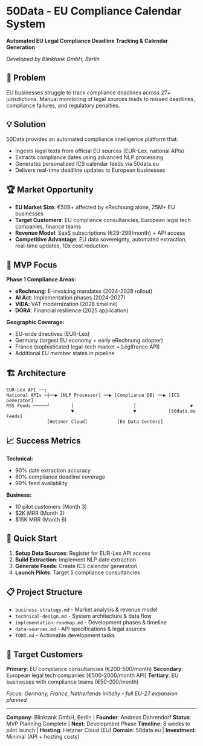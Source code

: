 # 50Data - EU Compliance Calendar System

**Automated EU Legal Compliance Deadline Tracking & Calendar Generation**

*Developed by Blinktank GmbH, Berlin*

## 🎯 Problem

EU businesses struggle to track compliance deadlines across 27+ jurisdictions. Manual monitoring of legal sources leads to missed deadlines, compliance failures, and regulatory penalties.

## 💡 Solution

50Data provides an automated compliance intelligence platform that:
- Ingests legal texts from official EU sources (EUR-Lex, national APIs)
- Extracts compliance dates using advanced NLP processing
- Generates personalized ICS calendar feeds via 50data.eu
- Delivers real-time deadline updates to European businesses

## 🏆 Market Opportunity

- **EU Market Size**: €50B+ affected by eRechnung alone, 25M+ EU businesses
- **Target Customers**: EU compliance consultancies, European legal tech companies, finance teams
- **Revenue Model**: SaaS subscriptions (€29-299/month) + API access
- **Competitive Advantage**: EU data sovereignty, automated extraction, real-time updates, 10x cost reduction

## 🚀 MVP Focus

**Phase 1 Compliance Areas:**
- **eRechnung**: E-invoicing mandates (2024-2028 rollout)
- **AI Act**: Implementation phases (2024-2027)
- **ViDA**: VAT modernization (2028 timeline)
- **DORA**: Financial resilience (2025 application)

**Geographic Coverage:**
- EU-wide directives (EUR-Lex)
- Germany (largest EU economy + early eRechnung adopter)
- France (sophisticated legal-tech market + Légifrance API)
- Additional EU member states in pipeline

## 🏗️ Architecture

```
EUR-Lex API ──┐
National APIs ─┼──▶ [NLP Processor] ──▶ [Compliance DB] ──▶ [ICS Generator]
RSS Feeds ─────┘        │                      │                    ▼
                        ▼                      ▼            [50data.eu Feeds]
               [Hetzner Cloud]           [EU Data Centers]
```

## 📈 Success Metrics

**Technical:**
- 90% date extraction accuracy
- 80% compliance deadline coverage
- 99% feed availability

**Business:**
- 10 pilot customers (Month 3)
- $2K MRR (Month 3)
- $15K MRR (Month 6)

## 🚦 Quick Start

1. **Setup Data Sources**: Register for EUR-Lex API access
2. **Build Extraction**: Implement NLP date extraction
3. **Generate Feeds**: Create ICS calendar generation
4. **Launch Pilots**: Target 5 compliance consultancies

## 📋 Project Structure

- `business-strategy.md` - Market analysis & revenue model
- `technical-design.md` - System architecture & data flow
- `implementation-roadmap.md` - Development phases & timeline
- `data-sources.md` - API specifications & legal sources
- `TODO.md` - Actionable development tasks

## 🎯 Target Customers

**Primary**: EU compliance consultancies (€200-500/month)
**Secondary**: European legal tech companies (€500-2000/month API)
**Tertiary**: EU businesses with compliance teams (€50-200/month)

*Focus: Germany, France, Netherlands initially - full EU-27 expansion planned*

---

**Company**: Blinktank GmbH, Berlin | **Founder**: Andreas Dahrendorf
**Status**: MVP Planning Complete | **Next**: Development Phase
**Timeline**: 8 weeks to pilot launch | **Hosting**: Hetzner Cloud (EU)
**Domain**: 50data.eu | **Investment**: Minimal (API + hosting costs)
